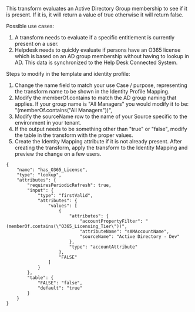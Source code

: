 This transform evaluates an Active Directory Group membership to see if it is present. If it is, it will return a value of true otherwise it will return false.

Possible use cases: 
1) A transform needs to evaluate if a specific entitlement is currently present on a user. 
2) Helpdesk needs to quickly evaluate if persons have an O365 license which is based on an AD group membership without having to lookup in AD. This data is 
    synchronized to the Help Desk Connected System.

Steps to modify in the template and identity profile:

1) Change the name field to match your use Case / purpose, representing the transform name to be shown in the Identity Profile Mapping.
2) Modify the memberOf.contains to match the AD group naming that applies. If your group name is "All Managers" you would modify it to be:
    "(memberOf.contains(\"All Managers\"))",
3) Modify the sourceName row to the name of your Source specific to the environment in your tenant.
4) If the output needs to be something other than "true" or "false", modify the table in the transform with the proper values.
5) Create the Identity Mapping attribute if it is not already present. After creating the transform, apply the transform to the Identity Mapping and preview the change on a few users.


```
{
    "name": "has_O365_License",
    "type": "lookup",
    "attributes": {
        "requiresPeriodicRefresh": true,
        "input": {
            "type": "firstValid",
            "attributes": {
                "values": [
                    {
                        "attributes": {
                            "accountPropertyFilter": "(memberOf.contains(\"O365_Licensing_Tier\"))",
                            "attributeName": "sAMAccountName",
                            "sourceName": "Active Directory - Dev"
                        },
                        "type": "accountAttribute"
                    },
                    "FALSE"
                ]
            }
        },
        "table": {
            "FALSE": "false",
            "default": "true"
        }
    }
}
```